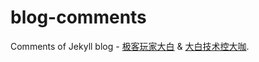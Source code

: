 # blog-comments
Comments of Jekyll blog - [极客玩家大白](https://geekplayers.com) & [大白技术控大咖](https://www.geekplayers.com).

